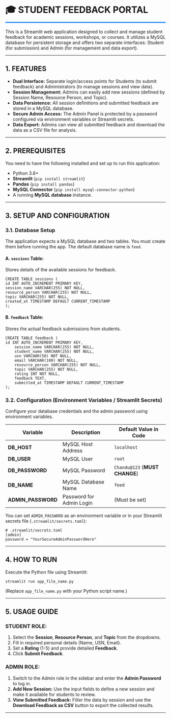 <h1 style="border-bottom: 3px solid #007bff; padding-bottom: 10px;">🎓 STUDENT FEEDBACK PORTAL</h1>
<p>This is a Streamlit web application designed to collect and manage student feedback for academic sessions, workshops, or courses. It utilizes a MySQL database for persistent storage and offers two separate interfaces: Student (for submission) and Admin (for management and data export).</p>
<hr>

<h2>1. FEATURES</h2>
<ul>
    <li><strong>Dual Interface:</strong> Separate login/access points for Students (to submit feedback) and Administrators (to manage sessions and view data).</li>
    <li><strong>Session Management:</strong> Admins can easily add new sessions (defined by Session Name, Resource Person, and Topic).</li>
    <li><strong>Data Persistence:</strong> All session definitions and submitted feedback are stored in a MySQL database.</li>
    <li><strong>Secure Admin Access:</strong> The Admin Panel is protected by a password configured via environment variables or Streamlit secrets.</li>
    <li><strong>Data Export:</strong> Admins can view all submitted feedback and download the data as a CSV file for analysis.</li>
</ul>
<hr>

<h2>2. PREREQUISITES</h2>
<p>You need to have the following installed and set up to run this application:</p>
<ul>
<li>Python 3.8+</li>
<li><strong>Streamlit</strong> (<code>pip install streamlit</code>)</li>
<li><strong>Pandas</strong> (<code>pip install pandas</code>)</li>
<li><strong>MySQL Connector</strong> (<code>pip install mysql-connector-python</code>)</li>
<li>A running <strong>MySQL database</strong> instance.</li>
</ul>

<hr>

<h2>3. SETUP AND CONFIGURATION</h2>

<h3>3.1. Database Setup</h3>
<p>The application expects a MySQL database and two tables. You must create them before running the app. The default database name is <code>feed</code>.</p>

<h4>A. <code>sessions</code> Table:</h4>
<p>Stores details of the available sessions for feedback.</p>
<pre><code>CREATE TABLE sessions (
id INT AUTO_INCREMENT PRIMARY KEY,
session_name VARCHAR(255) NOT NULL,
resource_person VARCHAR(255) NOT NULL,
topic VARCHAR(255) NOT NULL,
created_at TIMESTAMP DEFAULT CURRENT_TIMESTAMP
);</code></pre>

<h4>B. <code>feedback</code> Table:</h4>
<p>Stores the actual feedback submissions from students.</p>
<pre><code>CREATE TABLE feedback (
id INT AUTO_INCREMENT PRIMARY KEY,
    session_name VARCHAR(255) NOT NULL,
    student_name VARCHAR(255) NOT NULL,
    usn VARCHAR(50) NOT NULL,
    email VARCHAR(100) NOT NULL,
    resource_person VARCHAR(255) NOT NULL,
    topic VARCHAR(255) NOT NULL,
    rating INT NOT NULL,
    feedback TEXT,
    submitted_at TIMESTAMP DEFAULT CURRENT_TIMESTAMP
);</code></pre>


<h3>3.2. Configuration (Environment Variables / Streamlit Secrets)</h3>
<p>Configure your database credentials and the admin password using environment variables.</p>

<table>
    <thead>
        <tr>
            <th>Variable</th>
            <th>Description</th>
            <th>Default Value in Code</th>
        </tr>
    </thead>
    <tbody>
        <tr>
            <td><strong>DB_HOST</strong></td>
            <td>MySQL Host Address</td>
            <td><code>localhost</code></td>
        </tr>
        <tr>
            <td><strong>DB_USER</strong></td>
            <td>MySQL User</td>
            <td><code>root</code></td>
        </tr>
        <tr>
            <td><strong>DB_PASSWORD</strong></td>
            <td>MySQL Password</td>
            <td><code>Chandu@123</code> (<strong>MUST CHANGE</strong>)</td>
        </tr>
        <tr>
            <td><strong>DB_NAME</strong></td>
            <td>MySQL Database Name</td>
            <td><code>feed</code></td>
        </tr>
        <tr>
            <td><strong>ADMIN_PASSWORD</strong></td>
            <td>Password for Admin Login</td>
            <td>(Must be set)</td>
        </tr>
    </tbody>
</table>

<p>You can set <code>ADMIN_PASSWORD</code> as an environment variable or in your Streamlit secrets file (<code>.streamlit/secrets.toml</code>):</p>
<pre><code># .streamlit/secrets.toml
[admin]
password = "YourSecureAdminPasswordHere"</code></pre>

<hr>

<h2>4. HOW TO RUN</h2>
<p>Execute the Python file using Streamlit:</p>
<pre><code>streamlit run app_file_name.py</code></pre>
<p>(Replace <code>app_file_name.py</code> with your Python script name.)</p>

<hr>

<h2>5. USAGE GUIDE</h2>

<h3>STUDENT ROLE:</h3>
<ol>
    <li>Select the <strong>Session</strong>, <strong>Resource Person</strong>, and <strong>Topic</strong> from the dropdowns.</li>
    <li>Fill in required personal details (Name, USN, Email).</li>
    <li>Set a <strong>Rating</strong> (1-5) and provide detailed <strong>Feedback</strong>.</li>
    <li>Click <strong>Submit Feedback</strong>.</li>
</ol>

<h3>ADMIN ROLE:</h3>
<ol>
    <li>Switch to the Admin role in the sidebar and enter the <strong>Admin Password</strong> to log in.</li>
    <li><strong>Add New Session:</strong> Use the input fields to define a new session and make it available for students to review.</li>
    <li><strong>View Submitted Feedback:</strong> Filter the data by session and use the <strong>Download Feedback as CSV</strong> button to export the collected results.</li>
</ol>

<hr>

